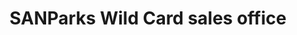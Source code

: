---
title: "SANParks Wild Card sales office"
url: /cape-town/sanparks-wild-card-sales-office/
shop: Tickets
---